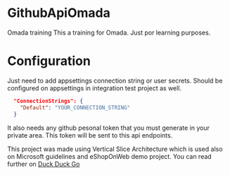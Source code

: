 # GithubApiOmada
Omada training
This a training for Omada. Just por learning purposes.

# Configuration
Just need to add appsettings connection string or user secrets. Should be configured on appsettings in integration test project as well.
```json
  "ConnectionStrings": {
    "Default": "YOUR_CONNECTION_STRING"
  }
```

It also needs any github pesonal token that you must generate in your private area. This token will be sent to this api endpoints.

This project was made using Vertical Slice Architecture which is used also on Microsoft guidelines and eShopOnWeb demo project. You can read further on [Duck Duck Go](https://jimmybogard.com/vertical-slice-architecture)

